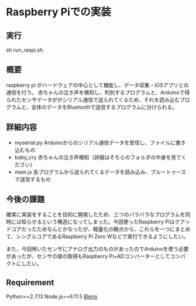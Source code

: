 # Raspberry Piでの実装
## 実行
sh run_raspi.sh

## 概要
raspberry pi がハードウェアの中心として機能し、データ収集・iOSアプリとの通信を行う。
赤ちゃんの泣き声を検知し、判別するプログラムと、Arduinoで得られたセンサデータががシリアル通信で送られてくるため、それを読み込むプログラムと、全体のデータをBluetoothで送信するプログラムに分けられる。

## 詳細内容
- myserial.py Arduinoからのシリアル通信データを受信し、ファイルに書き込むもの
- baby_cry 赤ちゃんの泣き声検知（詳細はそちらのフォルダの中身を見てください）
- main.js 各プログラムから送られてくるデータを読み込み、ブルートゥースで送信するもの

## 今後の課題
確実に実装をすることを目的に開発したため、三つのバラバラなプログラムを同時には知らせるという構造になってしまった。今回使ったRaspberry Piはクアッドコアだったためなんとかなったが、軽量化の観点から、これらを一つにまとめて、シングルコアであるRaspberry Pi Zero Wなどで実行できるようにしたい。

また、今回用いたセンサにアナログ出力のものがあったのでArduinoを使う必要があったが、センサの値の取得もRaspberry Pi+ADコンバーターとしてコンパクトにしたい。

## Requirement
Python==2.7.13 
Node.js==6.11.5
[Bleno](https://github.com/sandeepmistry/bleno)